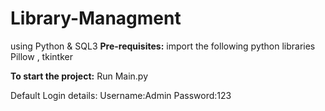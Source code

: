 # Library-Managment
using Python &amp; SQL3
**Pre-requisites:**
import the following python libraries 
Pillow , tkintker

**To start the project:**
Run Main.py

Default Login details:
Username:Admin
Password:123
 
